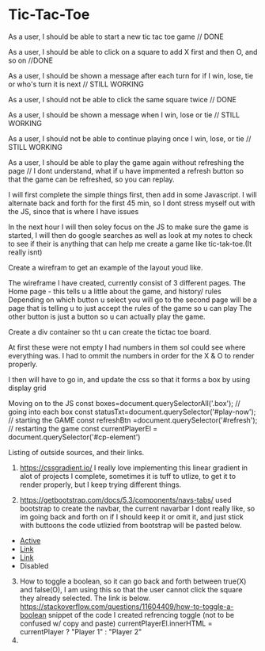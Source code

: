 # Tic-Tac-Toe
As a user, I should be able to start a new tic tac toe game // DONE

As a user, I should be able to click on a square to add X first and then O, and so on //DONE

As a user, I should be shown a message after each turn for if I win, lose, tie or who's turn it is next // STILL WORKING

As a user, I should not be able to click the same square twice // DONE

As a user, I should be shown a message when I win, lose or tie // STILL WORKING 

As a user, I should not be able to continue playing once I win, lose, or tie // STILL WORKING

As a user, I should be able to play the game again without refreshing the page // I dont understand, what if u have impmented a refresh button so that the game can be refreshed, so you can replay.

I will first complete the simple things first, then add in some Javascript. I will alternate back and forth for the first 45 min, so I dont stress myself out with the JS, since that is where I have issues

In the next hour I will then soley focus on the JS to make sure the game is started, I will then do google searches as well as look at my notes to check to see if their is anything that can help me create a game like tic-tak-toe.(It really isnt)

Create a wirefram to get an example of the layout youd like.

The wireframe I have created, currently consist of 3 different pages. 
The Home page - this tells u a little about the game, and history/ rules 
Depending on which button u select you will go to the second page will be a page that is telling u to just accept the rules of the game so u can play
The other button is just a button so u can actually play the game.

Create a div container so tht u can create the tictac toe board.
<div class="container-nine">
    <div class="box">  </div>
    <div class="box">  </div>
    <div class="box">  </div>
    <div class="box"> </div>
    <div class="box"> </div>
    <div class="box">  </div>
    <div class="box"> </div>
    <div class="box"> </div>
    <div class="box"> </div>
</div>

At first these were not empty I had numbers in them soI could see where everything was. I had to ommit the numbers in order for the X & O to render properly. 

I then will have to go in, and update the css so that it forms a box by using display grid

Moving on to the JS 
const boxes=document.querySelectorAll('.box'); // going into each box 
const statusTxt=document.querySelector('#play-now'); // starting the GAME
const refreshBtn =document.querySelector('#refresh'); // restarting the game
const currentPlayerEl = document.querySelector('#cp-element')



Listing of outside sources, and their links. 

1. https://cssgradient.io/
I really love implementing this linear gradient in alot of projects I complete, sometimes it is tuff to utlize, to get it to render properly, but I keep trying different things.


2. https://getbootstrap.com/docs/5.3/components/navs-tabs/
used bootstrap to create the navbar, the current navarbar I dont really like, so im going back and forth on if I should keep it or omit it, and just stick with buttoons 
the code utlizied from bootstrap will be pasted below.
<ul class="nav justify-content-end">
  <li class="nav-item">
    <a class="nav-link active" aria-current="page" href="#">Active</a>
  </li>
  <li class="nav-item">
    <a class="nav-link" href="#">Link</a>
  </li>
  <li class="nav-item">
    <a class="nav-link" href="#">Link</a>
  </li>
  <li class="nav-item">
    <a class="nav-link disabled">Disabled</a>
  </li>
</ul>



3. How to toggle a boolean, so it can go back and forth between true(X) and false(O), I am using this so that the user cannot click the square they already selected. The link is below. 
https://stackoverflow.com/questions/11604409/how-to-toggle-a-boolean
snippet of the code I created refrencing toggle (not to be confused w/ copy and paste)  currentPlayerEl.innerHTML = currentPlayer ? "Player 1" : "Player 2" 
4. 